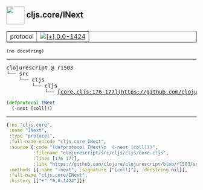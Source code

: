 ## <img width="48px" valign="middle" src="http://i.imgur.com/Hi20huC.png"> cljs.core/INext

 <table border="1">
<tr>
<td>protocol</td>
<td><a href="https://github.com/cljsinfo/api-refs/tree/0.0-1424"><img valign="middle" alt="[+] 0.0-1424" src="https://img.shields.io/badge/+-0.0--1424-lightgrey.svg"></a> </td>
</tr>
</table>

 <samp>
</samp>

```
(no docstring)
```

---

 <pre>
clojurescript @ r1503
└── src
    └── cljs
        └── cljs
            └── <ins>[core.cljs:176-177](https://github.com/clojure/clojurescript/blob/r1503/src/cljs/cljs/core.cljs#L176-L177)</ins>
</pre>

```clj
(defprotocol INext
  (-next [coll]))
```


---

```clj
{:ns "cljs.core",
 :name "INext",
 :type "protocol",
 :full-name-encode "cljs.core_INext",
 :source {:code "(defprotocol INext\n  (-next [coll]))",
          :filename "clojurescript/src/cljs/cljs/core.cljs",
          :lines [176 177],
          :link "https://github.com/clojure/clojurescript/blob/r1503/src/cljs/cljs/core.cljs#L176-L177"},
 :methods [{:name "-next", :signature ["[coll]"], :docstring nil}],
 :full-name "cljs.core/INext",
 :history [["+" "0.0-1424"]]}

```
